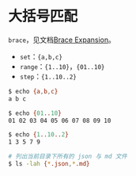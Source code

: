 # 大括号匹配

`brace`，见文档[Brace Expansion](https://www.gnu.org/software/bash/manual/bash.html#Brace-Expansion)。

+ `set`：`{a,b,c}`
+ `range`：`{1..10}`，`{01..10}`
+ `step`：`{1..10..2}`

``` bash
$ echo {a,b,c}
a b c

$ echo {01..10}
01 02 03 04 05 06 07 08 09 10

$ echo {1..10..2}
1 3 5 7 9
```

``` bash
# 列出当前目录下所有的 json 与 md 文件
$ ls -lah {*.json,*.md}
```
